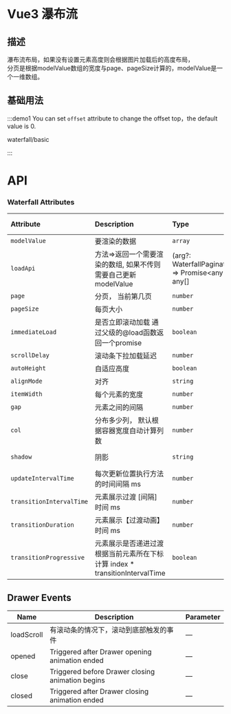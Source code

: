 <script setup>
const demos = import.meta.globEager('../../examples/waterfall/*.vue')
</script>

# Vue3 瀑布流

## 描述
瀑布流布局，如果没有设置元素高度则会根据图片加载后的高度布局，<br>
分页是根据modelValue数组的宽度与page、pageSize计算的，modelValue是一个一维数组。 

## 基础用法

:::demo1 You can set `offset` attribute to change the offset top，the default value is 0.

waterfall/basic

:::

# API

### Waterfall Attributes

| Attribute                | Description                                            | Type                                                      | Accepted Values                        | Default |
|:-------------------------|:-------------------------------------------------------|:----------------------------------------------------------|:---------------------------------------|:--------|
| `modelValue`             | 要渲染的数据                                                 | `array`                                                   | No                                     | `[]`    |
| `loadApi`                | 方法=>返回一个需要渲染的数组, 如果不传则需要自己更新modelValue                           | (arg?: WaterfallPagination) => Promise<any[]> / any[]     | No                                     | `null`  |
| `page`                   | 分页， 当前第几页                                              | `number`                                                  | -                                      | 1       |
| `pageSize`               | 每页大小                                                   | `number`                                                  | -                                      | 10      |
| `immediateLoad`          | 是否立即滚动加载 通过父级的@load函数返回一个promise                       | `boolean`                                                 | -                                      | false   |
| `scrollDelay`            | 滚动条下拉加载延迟                                              | `number`                                                  | -                                      | 500     |
| `autoHeight`             | 自适应高度                                                  | `boolean`                                                 | No                                     | `false` |
| `alignMode`              | 对齐                                                     | `string`                                                  | left/right/center                      | center  |
| `itemWidth`              | 每个元素的宽度                                                | `number`                                                  | -                                      | -       |
| `gap`                    | 元素之间的间隔                                                | `number`                                                  | -                                      | 5       |
| `col`                    | 分布多少列，    默认根据容器宽度自动计算列数                               | `number`                                                  | -                                      | -       |
| `shadow`                 | 阴影                                                     | `string`                                                  | always                 / hover / never | center  |
| `updateIntervalTime`     | 每次更新位置执行方法的时间间隔 ms                                     | `number`                                                  | No                                     | 50      |
| `transitionIntervalTime` | 元素展示过渡 [间隔] 时间 ms                                      | `number`                                                  | No                                     | 50      |
| `transitionDuration`     | 元素展示【过渡动画】时间 ms                                        | `number`                                                  | No                                     | 500     |
| `transitionProgressive`  | 元素展示是否递进过渡 根据当前元素所在下标计算 index * transitionIntervalTime | `boolean`                                                 | No                                     | false   |

## Drawer Events

| Name   | Description                                      | Parameter |
| ------ |--------------------------------------------------| --------- |
| loadScroll   | 有滚动条的情况下，滚动到底部触发的事件                              | —         |
| opened | Triggered after Drawer opening animation ended   | —         |
| close  | Triggered before Drawer closing animation begins | —         |
| closed | Triggered after Drawer closing animation ended   | —         |